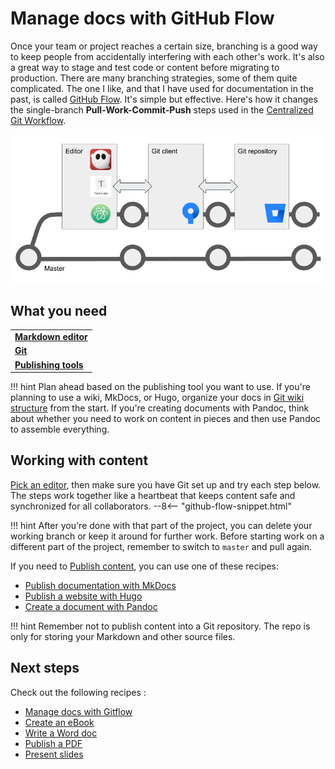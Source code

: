 # Manage docs with GitHub Flow

Once your team or project reaches a certain size, branching is a good way to keep people from accidentally interfering with each other's work. It's also a great way to stage and test code or content before migrating to production. There are many branching strategies, some of them quite complicated. The one I like, and that I have used for documentation in the past, is called [GitHub Flow](https://scottchacon.com/2011/08/31/github-flow.html). It's simple but effective. Here's how it changes the single-branch **Pull-Work-Commit-Push** steps used in the [Centralized Git Workflow](../recipes/recipes-centralized-workflow/).

![](../img/github-flow.png)

## What you need

<table>
  <tr>
    <td><b><a href="../../tools/tools-editors/">Markdown editor</a></b></td>
  </tr>
  <tr>
    <td><b><a href="../../tools/tools-git-setup/">Git</a></b></td>
  </tr>
  <tr>
    <td><b><a href="../../tools/tools-publishing/">Publishing tools</a></b></td>
  </tr>
</table>

!!! hint
    Plan ahead based on the publishing tool you want to use. 
    If you're planning to use a wiki, MkDocs, or  Hugo, organize your docs in 
    [Git wiki structure](../../tools/tools-publishing#git-wiki-structure)
    from the start. If you're creating documents with Pandoc, think about
    whether you need to work on content in pieces and then use Pandoc to assemble
    everything.

## Working with content

[Pick an editor](../../tools/tools-editors/), then make sure you have Git set up and try each step below. The steps work together like a heartbeat that keeps content safe and synchronized for all collaborators.
--8<-- "github-flow-snippet.html"

!!! hint
    After you're done with that part of the project, you can delete your working branch
    or keep it around for further work. Before starting work on a different part of the
    project, remember to switch to `master` and pull again.
    
If you need to [Publish content](../../tools/tools-publishing/), you can use one of these recipes:

+ [Publish documentation with MkDocs](../recipes-mkdocs/)
+ [Publish a website with Hugo](../recipes-mkdocs/)
+ [Create a document with Pandoc](../recipes-pandoc/)

!!! hint
    Remember not to publish content into a Git repository. The repo is only for storing
    your Markdown and other source files.


## Next steps

Check out the following recipes  :

- [Manage docs with Gitflow](../recipes-gitflow/)
- [Create an eBook](../recipes-pandoc-ebook/)
- [Write a Word doc](../recipes-pandoc-word/)
- [Publish a PDF](../recipes-pandoc-pdf/)
- [Present slides](../recipes-slides/)